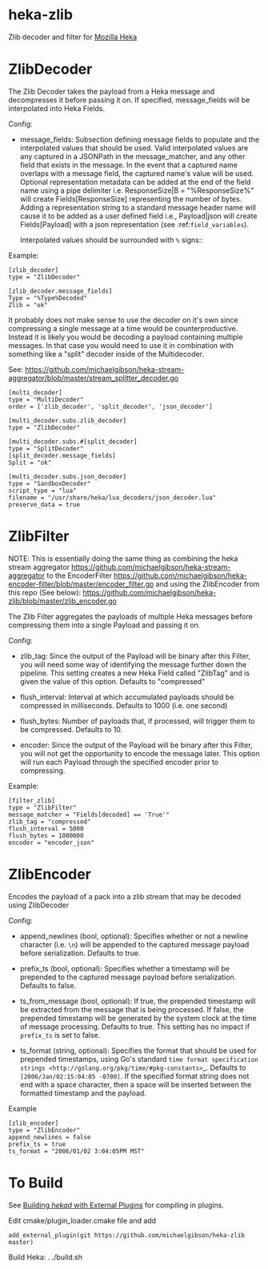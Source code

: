 heka-zlib
=========

Zlib decoder and filter for [Mozilla Heka](http://hekad.readthedocs.org/)

ZlibDecoder
===========

The Zlib Decoder takes the payload from a Heka message and decompresses it before passing it on.
If specified, message_fields will be interpolated into Heka Fields.

Config:

- message_fields:
    Subsection defining message fields to populate and the interpolated values
    that should be used. Valid interpolated values are any captured in a JSONPath
    in the message_matcher, and any other field that exists in the message. In
    the event that a captured name overlaps with a message field, the captured
    name's value will be used. Optional representation metadata can be added at
    the end of the field name using a pipe delimiter i.e. ResponseSize|B  =
    "%ResponseSize%" will create Fields[ResponseSize] representing the number of
    bytes.  Adding a representation string to a standard message header name
    will cause it to be added as a user defined field i.e., Payload|json will
    create Fields[Payload] with a json representation
    (see :ref:`field_variables`).

    Interpolated values should be surrounded with `%` signs::

Example:

	[zlib_decoder]
	type = "ZlibDecoder"

	[zlib_decoder.message_fields]
	Type = "%Type%Decoded"
	Zlib = "ok"

It probably does not make sense to use the decoder on it's own since compressing a single message at a time would be counterproductive.
Instead it is likely you would be decoding a payload containing multiple messages.
In that case you would need to use it in combination with something like a "split" decoder inside of the Multidecoder.

See: https://github.com/michaelgibson/heka-stream-aggregator/blob/master/stream_splitter_decoder.go

	[multi_decoder]
	type = "MultiDecoder"
	order = ['zlib_decoder', 'split_decoder', 'json_decoder']

	[multi_decoder.subs.zlib_decoder]
	type = "ZlibDecoder"

	[multi_decoder.subs.#[split_decoder]
	type = "SplitDecoder"
	[split_decoder.message_fields]
	Split = "ok"

	[multi_decoder.subs.json_decoder]
	type = "SandboxDecoder"
	script_type = "lua"
	filename = "/usr/share/heka/lua_decoders/json_decoder.lua"
	preserve_data = true


ZlibFilter
==========
NOTE: This is essentially doing the same thing as combining the heka stream aggregator
https://github.com/michaelgibson/heka-stream-aggregator
to the EncoderFilter
https://github.com/michaelgibson/heka-encoder-filter/blob/master/encoder_filter.go
and using the ZlibEncoder from this repo (See below):
https://github.com/michaelgibson/heka-zlib/blob/master/zlib_encoder.go


The Zlib Filter aggregates the payloads of multiple Heka messages before compressing them into a single Payload and passing it on.

Config: 

- zlib_tag:
	Since the output of the Payload will be binary after this Filter, you will need some way of identifying the message further down the pipeline.
	This setting creates a new Heka Field called "ZlibTag" and is given the value of this option. Defaults to "compressed"

- flush_interval: 
	Interval at which accumulated payloads should be compressed in milliseconds.
	Defaults to 1000 (i.e. one second)

- flush_bytes:
	Number of payloads that, if processed, will trigger them to be compressed.
	Defaults to 10.

- encoder:
	Since the output of the Payload will be binary after this Filter, you will not get the opportunity to encode the message later.
	This option will run each Payload through the specified encoder prior to compressing.

Example:

	[filter_zlib]
	type = "ZlibFilter"
	message_matcher = "Fields[decoded] == 'True'"
	zlib_tag = "compressed"
	flush_interval = 5000
	flush_bytes = 1000000
	encoder = "encoder_json"


ZlibEncoder
==========
Encodes the payload of a pack into a zlib stream that may be decoded using ZlibDecoder

Config:

- append_newlines (bool, optional):
	Specifies whether or not a newline character (i.e. `\n`) will be appended
	to the captured message payload before serialization. Defaults to true.

- prefix_ts (bool, optional):
	Specifies whether a timestamp will be prepended to the captured message
	payload before serialization. Defaults to false.

- ts_from_message (bool, optional):
	If true, the prepended timestamp will be extracted from the message that
	is being processed. If false, the prepended timestamp will be generated by
	the system clock at the time of message processing. Defaults to true. This
	setting has no impact if `prefix_ts` is set to false.

- ts_format (string, optional):
	Specifies the format that should be used for prepended timestamps, using
	Go's standard `time format specification strings
	<http://golang.org/pkg/time/#pkg-constants>`_. Defaults to
	`[2006/Jan/02:15:04:05 -0700]`. If the specified format string does not
	end with a space character, then a space will be inserted between the
	formatted timestamp and the payload.

Example

	[zlib_encoder]
	type = "ZlibEncoder"
	append_newlines = false
	prefix_ts = true
	ts_format = "2006/01/02 3:04:05PM MST"


To Build
========

See [Building *hekad* with External Plugins](http://hekad.readthedocs.org/en/latest/installing.html#build-include-externals)
for compiling in plugins.

Edit cmake/plugin_loader.cmake file and add

    add_external_plugin(git https://github.com/michaelgibson/heka-zlib master)

Build Heka:
	. ./build.sh

